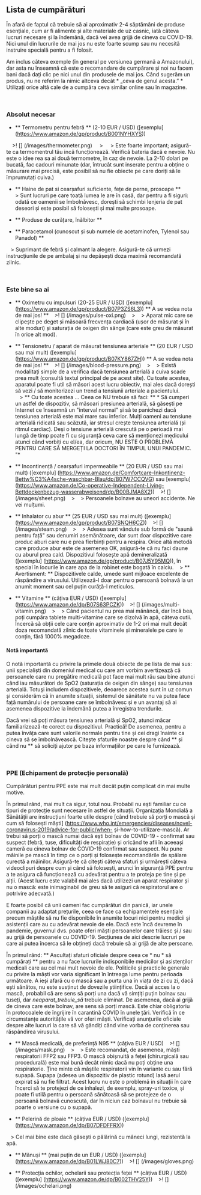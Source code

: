 ## Lista de cumpărături

În afară de faptul că trebuie să ai aproximativ 2-4 săptămâni de produse esențiale, cum ar fi alimente și alte materiale de uz casnic, iată câteva lucruri necesare și la îndemână, dacă vei avea grijă de cineva cu COVID-19. Nici unul din lucrurile de mai jos nu este foarte scump sau nu necesită instruire specială pentru a fi folosit.

Am inclus câteva exemple (în general pe versiunea germană a Amazonului), dar asta nu înseamnă că este o recomandare de cumpărare și noi nu facem bani dacă dați clic pe nici unul din produsele de mai jos. Când sugerăm un produs, nu ne referim la nimic altceva decât * „ceva de genul acesta.” * Utilizați orice altă cale de a cumpăra ceva similar online sau în magazine.

&nbsp;

### Absolut necesar

* ** Termometru pentru febră ** (2-10 EUR / USD) ([exemplu] (https://www.amazon.de/gp/product/B001NYHXYS))

    >! [] (/images/thermometer.png)
    >
    > Este foarte important; asigură-te ca termomentrul tău incă funcționează. Verifică bateria dacă e nevoie. Nu este o idee rea sa ai două termometre, în caz de nevoie. La 2-10 dolari pe bucată, fac cadouri minunate (dar, întrucât sunt inserate pentru a obține o măsurare mai precisă, este posibil să nu fie obiecte pe care doriți să le împrumutați cuiva.)

* ** Haine de pat si cearșafuri suficiente, fețe de perne, prosoape **
   
    > Sunt lucruri pe care toată lumea le are în casă, dar pentru a fi siguri: odată ce oamenii se îmbolnăvesc, dorești să schimbi lenjeria de pat deseori și este posibil să folosești și mai multe prosoape.
   
* ** Produse de curățare, înălbitor **

* ** Paracetamol (cunoscut și sub numele de acetaminofen, Tylenol sau Panadol) **

   > Suprimant de febră și calmant la alegere. Asigură-te că urmezi instrucțiunile de pe ambalaj și nu depășești doza maximă recomandată zilnic.

&nbsp;

### Este bine sa ai

* ** Oximetru cu impulsuri (20-25 EUR / USD) ([exemplu] (https://www.amazon.de/gp/product/B07P3ZS6L3)) ** A se vedea nota de mai jos! **
   >! [] (/images/pulse-oxi.png)
   >
   > Aparat mic care se clipește pe deget și măsoară frecvența cardiacă (ușor de măsurat și în alte moduri) și saturația de oxigen din sânge (care este greu de măsurat în orice alt mod).

* ** Tensionetru / aparat de măsurat tensiunea arteriale ** (20 EUR / USD sau mai mult) ([exemplu] (https://www.amazon.de/gp/product/B07KY867ZH)) ** A se vedea nota de mai jos! **
   >! [] (/images/blood-pressure.png)
   >
   > Există modalitați simple de a verifica dacă tensiunea arterială a cuiva scade prea mult (consultă textul principal de pe acest site). Cu toate acestea, aparatul poate fi util să măsori acest lucru obiectiv, mai ales dacă dorești să vezi / să monitorizezi un trend a tensiunii arteriale a pacientului. <br>
   > ** Cu toate acestea ... Ceea ce NU trebuie să faci: ** * Să cumperi un astfel de dispozitiv, să măsoari presiunea arterială, să găsești pe Internet ce înseamnă un "interval normal" și să te panichezi dacă tensiunea arterială este mai mare sau inferior. Mulți oameni au tensiune arterială ridicată sau scăzută, iar stresul crește tensiunea arterială (și ritmul cardiac). Deși o tensiune arterială crescută pe o perioadă mai lungă de timp poate fi cu siguranță ceva care să menționezi medicului atunci cănd vorbiți cu el/ea, dar oricum, NU ESTE O PROBLEMĂ PENTRU CARE SĂ MERGEȚI LA DOCTORI ÎN TIMPUL UNUI PANDEMIC. "*
   
* ** Incontinență / cearșafuri impermeabile ** (20 EUR / USD sau mai mult) ([exemplu] (https://www.amazon.de/Comfortcare-Inkontinenz-Bettw%C3%A4sche-waschbar-Blau/dp/B07W7CCQVG) sau [exemplu] (https://www.amazon.de/Co-operative-Independent-Living-Bettdeckenbezug-wasserabweisend/dp/B00BJMA8X2))
   >! [] (/images/sheet.png)
   >
   > Persoanele bolnave au uneori accidente. Ne vei mulțumi.

* ** Inhalator cu abur ** (25 EUR / USD sau mai mult) ([exemplu] (https://www.amazon.de/gp/product/B07SNQH6CZ))
   >! [] (/images/steam.png)
   >
   > Adesea sunt vândute sub formă de "saună pentru față" sau denumiri asemănătoare, dar sunt doar dispozitive care produc aburi care nu e prea fierbinți pentru a respira. Orice altă metodă care produce abur este de asemenea OK, asigură-te că nu faci daune cu aburul prea cald. Dispozitivul folosește apă demineralizată ([exemplu] (https://www.amazon.de/gp/product/B07J5Y95MQ)), în special în locurile în care apa de la robinet este bogată în calciu.
   > ** Avertisment: ** Dispozitivele calde, umede sunt mijloace excelente de răspândire a virusului. Utilizează-l doar pentru o persoană bolnavă la un anumit moment sau cel puțin curăță-l meticulos.

* ** Vitamine ** (câțiva EUR / USD) ([exemplu] (https://www.amazon.de/dp/B07S63PCZK))
   >! [] (/images/multi-vitamin.png)
   >
   > Când pacientul nu prea mai mănâncă, dar încă bea, poți cumpăra tablete multi-vitamine care se dizolvă în apă, câteva cutii. Încercă să obții cele care conțin aproximativ de 1-2 ori mai mult decât doza recomandată zilnic de toate vitaminele și mineralele pe care le conțin, fără 1000% megadoze.

#### Notă importantă

O notă importantă cu privire la primele două obiecte de pe lista de mai sus: unii specialiști din domeniul medical cu care am vorbim avertizează că persoanele care nu pregătire medicală pot face mai mult rău sau bine atunci când iau măsurători de SpO2 (saturația de oxigen din sânge) sau tensiunea arterială. Totuşi includem dispozitivele, deoarece acestea sunt în uz comun și considerăm că în anumite situații, sistemul de sănătate nu va putea face față numărului de persoane care se îmbolnăvesc și e un avantaj să ai asemenea dispozitive la îndemână putea a înregistra trendurile.

Dacă vrei să poți măsura tensiunea arterială și SpO2, atunci măcar familiarizează-te corect cu dispozitivul. Practică! De asemenea, pentru a putea învăța care sunt valorile normale pentru tine și cei dragi înainte ca cineva să se îmbolnăvească. Citește sfaturile noastre despre când ** și când nu ** să soliciți ajutor pe baza informațiilor pe care le furnizează.

&nbsp;

### PPE (Echipament de protecție personală)

Cumpărături pentru PPE este mai mult decât puțin complicat din mai multe motive.

În primul rând, mai mult ca sigur, totul nou. Probabil nu ești familiar cu ce tipuri de protecție sunt necesare în astfel de situații. Organizația Mondială a Sănătății are instrucțiuni foarte utile despre [când trebuie să porți o mască și cum să folosești măști] (https://www.who.int/emergencies/diseases/novel-coronavirus-2019/advice-for-public/when- și-how-to-utilizare-mască). Ar trebui să porți o mască numai dacă ești bolnav de COVID-19 - confirmat sau suspect (febră, tuse, dificultăți de respirație) și oricând te afli în aceeași cameră cu cineva bolnav de COVID-19 confirmat sau suspect. Nu pune mâinile pe mască în timp ce o porți și folosește recomandările de spălare curectă a mâinilor. Asigură-te că citești câteva sfaturi și urmărești câteva videoclipuri despre cum și când să folosești, arunci în siguranță PPE pentru a te asigura că funcționează cu adevărat pentru a te proteja pe tine și pe alții. (Acest lucru este valabil mai ales dacă utilizezi un aparat respirator și nu o mască: este inimaginabil de greu să te asiguri că respiratorul are o potrivire adecvată.)

E foarte posibil că unii oameni fac cumpărături din panică, iar unele companii au adaptat prețurile, ceea ce face ca echipamentele esențiale precum măștile să nu fie disponibile în anumite locuri nici pentru medicii și asistenții care au cu adevărat nevoie de ele. Dacă este încă devreme în pandemie, guvernul dvs. poate oferi măști persoanelor care trăiesc și / sau au grijă de persoanele cu COVID-19. Secțiunea de aici descrie lucruri pe care ai putea încerca să le obțineți dacă trebuie să ai grijă de alte persoane.

În primul rând: ** Ascultați sfaturi oficiale despre ceea ce * nu * să cumpărați ** pentru a nu face lucrurile indisponibile medicilor și asistenților medicali care au cel mai mult nevoie de ele. Politicile și practicile generale cu privire la măști vor varia significant în întreaga lume pentru perioada următoare. A ieși afară cu o mască sau a purta una în viața de zi cu zi, dacă ești sănătos, nu este susținut de dovezile științifice. Dacă ai acces la o mască, probabil că are sens să porți una dacă vă simțiți puțin bolnav sau tuseți, dar _neaparat_trebuie_să_ trebuie eliminat. De asemenea, dacă ai grijă de cineva care este bolnav, are sens să porți mască. Este chiar obligatoriu în protocoalele de îngrijire în carantină COVID în unele țări. Verifică în ce circumstanțe autoritățile vă vor oferi măști. Verificați anunțurile oficiale despre alte lucruri la care să vă gândiți când vine vorba de conținerea sau răspândirea virusului.

* ** Mască medicală, de preferință N95 ** (câțiva EUR / USD)
   >! [] (/images/mask.png)
   >
   > Este recomandat, de asemenea, măști respiratorii FFP2 sau FFP3. O mască obișnuită a feței (chirurgicală sau procedurală) este mai bună decât nimic dacă nu poți obține una respiratorie. Ține minte că măștile respiratorii vin în variante cu sau fără supapă. Supapa (adesea un dispozitiv de plastic rotund) lasă aerul expirat să nu fie filtrat. Acest lucru nu este o problemă in situații în care încerci să te protejezi de ce inhalezi, de exemplu, spray-uri toxice, și poate fi utilă pentru o persoană sănătoasă să se protejeze de o persoană bolnavă cunoscută, dar în niciun caz bolnavul nu trebuie să poarte o versiune cu o supapă.

* ** Pelerină de ploaie ** (câțiva EUR / USD) ([exemplu] (https://www.amazon.de/dp/B07DFDFFRX))

   > Cel mai bine este dacă găsești o pălărină cu mâneci lungi, rezistentă la apă.

* ** Mănuși ** (mai puțin de un EUR / USD) ([exemplu] (https://www.amazon.de/dp/B01LWJ80C7))
   >! [] (/images/gloves.png)

* ** Protecția ochilor, ochelarii sau protecția feței ** (câțiva EUR / USD) ([exemplu] (https://www.amazon.de/dp/B002THV25Y))
   >! [] (/images/ochelari.png)
